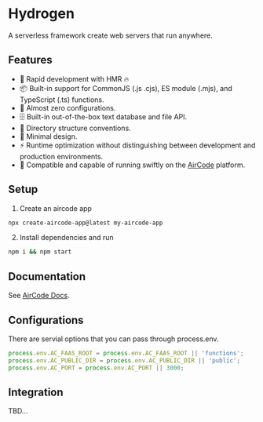 # Hydrogen

A serverless framework create web servers that run anywhere. 

## Features

- 🐇 Rapid development with HMR 🔥
- 📦 Built-in support for CommonJS (.js .cjs), ES module (.mjs), and TypeScript (.ts) functions.
- 🧸 Almost zero configurations.
- 🗄️ Built-in out-of-the-box text database and file API.
- 📁 Directory structure conventions.
- 🤏 Minimal design.
- ⚡️ Runtime optimization without distinguishing between development and production environments.
- 🧊 Compatible and capable of running swiftly on the [AirCode](https://aircode.io) platform.

## Setup

1. Create an aircode app

```bash
npx create-aircode-app@latest my-aircode-app
```

2. Install dependencies and run

```bash
npm i && npm start
```

## Documentation

See [AirCode Docs](https://docs-cn.aircode.io/).

## Configurations

There are servial options that you can pass through process.env.

```js
process.env.AC_FAAS_ROOT = process.env.AC_FAAS_ROOT || 'functions';
process.env.AC_PUBLIC_DIR = process.env.AC_PUBLIC_DIR || 'public';
process.env.AC_PORT = process.env.AC_PORT || 3000;
```

## Integration

TBD...
